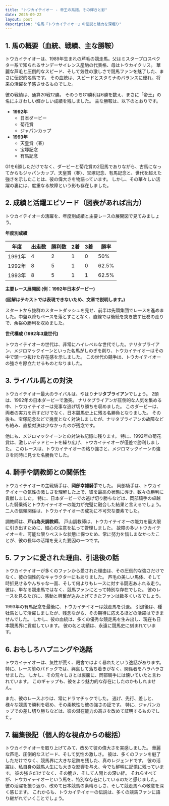 ```yaml
---
title: "トウカイテイオー - 帝王の系譜、その輝きと影"
date: 2025-09-22
layout: post
description: "名馬『トウカイテイオー』の伝説と魅力を深堀り"
---
```


## 1. 馬の概要（血統、戦績、主な勝鞍）

トウカイテイオーは、1989年生まれの芦毛の競走馬。父はミスタープロスペクター系で知られるサンデーサイレンス産駒の代表格、母はトウカイクリス。  華麗な芦毛と圧倒的なスピード、そして気性の激しさで競馬ファンを魅了した、まさに伝説的名馬です。  その血統は、スピードとスタミナのバランスに優れ、将来の活躍を予感させるものでした。  

彼の戦績は、通算20戦12勝。  そのうちG1勝利は6勝を数え、まさに「帝王」の名にふさわしい輝かしい成績を残しました。  主な勝鞍は、以下のとおりです。

* **1992年**
    * 日本ダービー
    * 菊花賞
    * ジャパンカップ
* **1993年**
    * 天皇賞（春）
    * 宝塚記念
    * 有馬記念

G1を6勝しただけでなく、ダービーと菊花賞の2冠馬でありながら、古馬になってからもジャパンカップ、天皇賞（春）、宝塚記念、有馬記念と、世代を超えた強さを示したことは、彼の偉大さを物語っています。  しかし、その華々しい活躍の裏には、度重なる故障という影も存在しました。


## 2. 成績と活躍エピソード（図表があれば出力）


トウカイテイオーの活躍を、年度別成績と主要レースの展開図で見てみましょう。

**年度別成績**

| 年度 | 出走数 | 勝利数 | 2着 | 3着 | 勝率 |
|---|---|---|---|---|---|
| 1991年 | 4 | 2 | 1 | 0 | 50% |
| 1992年 | 8 | 5 | 1 | 0 | 62.5% |
| 1993年 | 8 | 5 | 1 | 1 | 62.5% |


**主要レース展開図 (例：1992年日本ダービー)**

**(図解はテキストでは表現できないため、文章で説明します。)**

スタートから抜群のスタートダッシュを見せ、前半は先頭集団でレースを進めました。中盤以降もペースを落とすことなく、直線では後続を突き放す圧巻の走りで、余裕の勝利を収めました。


**世代構成 (1992年3歳世代)**

トウカイテイオーの世代は、非常にハイレベルな世代でした。ナリタブライアン、メジロマックイーンといった名馬がしのぎを削り、トウカイテイオーはその中で頭一つ抜けた存在感を示しました。  この世代の競争は、トウカイテイオーの強さを際立たせるものとなりました。


## 3. ライバル馬との対決

トウカイテイオー最大のライバルは、やはり**ナリタブライアン**でしょう。  2頭は、1992年の日本ダービーで激突。  ナリタブライアンが圧倒的な人気を集める中、トウカイテイオーは見事な逃げ切り勝ちを収めました。  このダービーは、両者の実力を示すだけでなく、日本競馬史上に残る名勝負となりました。  その後も、宝塚記念などで幾度となく対決しましたが、ナリタブライアンの故障なども絡み、直接対決は少なかったのが残念です。


他にも、メジロマックイーンとの対決も記憶に残ります。  特に、1992年の菊花賞は、激しいデッドヒートを繰り広げ、トウカイテイオーが僅差で勝利しました。  このレースは、トウカイテイオーの粘り強さと、メジロマックイーンの強さを同時に見せた名勝負でした。


## 4. 騎手や調教師との関係性

トウカイテイオーの主戦騎手は、**岡部幸雄騎手**でした。  岡部騎手は、トウカイテイオーの気性の激しさを理解した上で、彼を最高の状態に導き、数々の勝利に貢献しました。  特に、日本ダービーでの逃げ切り勝ちなどは、岡部騎手の卓越した騎乗術とトウカイテイオーの能力が完璧に融合した結果と言えるでしょう。  二人の信頼関係は、トウカイテイオーの成功に不可欠な要素でした。


調教師は、**戸山為夫調教師**。  戸山調教師は、トウカイテイオーの能力を最大限に引き出すために、細心の注意を払って管理しました。  故障の多いトウカイテイオーを、可能な限りベストな状態に保つため、常に努力を惜しまなかったことが、彼の長年の活躍を支えた要因の一つです。


## 5. ファンに愛された理由、引退後の話

トウカイテイオーが多くのファンから愛された理由は、その圧倒的な強さだけでなく、彼の個性的なキャラクターにもありました。  芦毛の美しい馬体、そして時折見せるやんちゃな一面、そして何よりもレースに対する闘志あふれる走り。  彼は、単なる競走馬ではなく、競馬ファンにとって特別な存在でした。  彼のレースを見るたびに、感動と興奮が込み上げてきたファンは数多くいるでしょう。


1993年の有馬記念を最後に、トウカイテイオーは競走馬を引退。  引退後は、種牡馬として活躍しましたが、残念ながら、その期待に応えるほどの活躍はできませんでした。  しかし、彼の血統は、多くの優秀な競走馬を生み出し、現在も日本競馬界に貢献しています。  彼の名と功績は、永遠に競馬史に刻まれています。


## 6. おもしろハプニングや逸話

トウカイテイオーは、気性が荒く、厩舎ではよく暴れたという逸話があります。  特に、レース前のパドックでは、興奮して落ち着きがなく、関係者をハラハラさせました。  しかし、その荒々しさとは裏腹に、岡部騎手には懐いていたと言われています。  このギャップも、彼をより魅力的な存在にしたのかもしれません。


また、彼のレースぶりは、常にドラマチックでした。  逃げ、先行、差しと、様々な競馬で勝利を収め、その柔軟性も彼の強さの証です。  特に、ジャパンカップでの差し切り勝ちなどは、彼の潜在能力の高さを改めて証明するものでした。


## 7. 編集後記（個人的な視点からの総括）

トウカイテイオーを取り上げてみて、改めて彼の偉大さを実感しました。  華麗な芦毛、圧倒的なスピード、そして気性の激しさ。  彼は、多くのファンを魅了しただけでなく、競馬界に大きな足跡を残した、真のレジェンドです。  彼の活躍は、私自身の競馬人生にも大きな影響を与え、今でも鮮明に記憶に残っています。  彼の強さだけでなく、その脆さ、そして人間との深い絆。  それらすべてが、トウカイテイオーという馬を、特別な存在にしているのだと感じました。  彼の活躍を振り返り、改めて日本競馬の素晴らしさ、そして競走馬への敬意を深く感じます。  これからも、トウカイテイオーの伝説は、多くの競馬ファンに語り継がれていくことでしょう。

